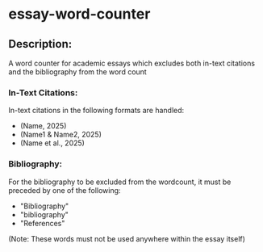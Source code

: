 # essay-word-counter

## Description:
A word counter for academic essays which excludes both in-text citations and the bibliography from the word count

### In-Text Citations:
In-text citations in the following formats are handled: 
- (Name, 2025)
- (Name1 & Name2, 2025)
- (Name et al., 2025)

### Bibliography:
For the bibliography to be excluded from the wordcount, it must be preceded by one of the following:
- "Bibliography"
- "bibliography"
- "References"
  
(Note: These words must not be used anywhere within the essay itself)



